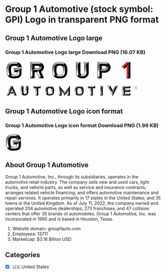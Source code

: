 # Group 1 Automotive (stock symbol: GPI) Logo in transparent PNG format

## Group 1 Automotive Logo large

### Group 1 Automotive Logo large Download PNG (16.07 KB)

![Group 1 Automotive Logo large Download PNG (16.07 KB)](/img/orig/GPI_BIG-8ba3f102.png)

## Group 1 Automotive Logo icon format

### Group 1 Automotive Logo icon format Download PNG (1.99 KB)

![Group 1 Automotive Logo icon format Download PNG (1.99 KB)](/img/orig/GPI-2db7f94b.png)

## About Group 1 Automotive

Group 1 Automotive, Inc., through its subsidiaries, operates in the automotive retail industry. The company sells new and used cars, light trucks, and vehicle parts, as well as service and insurance contracts; arranges related vehicle financing; and offers automotive maintenance and repair services. It operates primarily in 17 states in the United States; and 35 towns in the United Kingdom. As of July 11, 2022, the company owned and operated 204 automotive dealerships, 273 franchises, and 47 collision centers that offer 35 brands of automobiles. Group 1 Automotive, Inc. was incorporated in 1995 and is based in Houston, Texas.

1. Website domain: group1auto.com
2. Employees: 13711
3. Marketcap: $3.16 Billion USD


## Categories
- [x] 🇺🇸 United States
